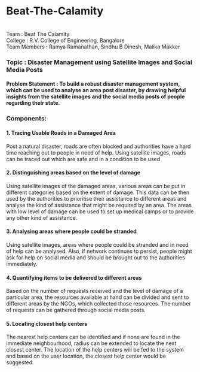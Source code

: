 # Beat-The-Calamity
</br>
Team : Beat The Calamity <br/>
College : R.V. College of Engineering, Bangalore <br/>
Team Members : Ramya Ramanathan, Sindhu B Dinesh, Malika Makker <br/>

### Topic : Disaster Management using Satellite Images and Social Media Posts

#### Problem Statement : To build a robust disaster management system, which can be used to analyse an area post disaster, by drawing helpful insights from the satellite images and the social media posts of people regarding their state.

### Components:
#### 1. Tracing Usable Roads in a Damaged Area
Post a natural disaster, roads are often blocked and authorities have a hard time reaching out to people in need of help. Using satellite images, roads can be traced out which are safe and in a condition to be used

#### 2. Distinguishing areas based on the level of damage
Using satellite images of the damaged areas, various areas can be put in different categories based on the extent of damage. This data can be then used by the authorities to prioritise their assistance to different areas and analyse the kind of assistance that might be required by an area. The areas with low level of damage can be used to set up medical camps or to provide any other kind of assistance.

#### 3.  Analysing areas where people could be stranded
Using satellite images, areas where people could be stranded and in need of help can be analysed. Also, if network continues to persist, people   might ask for help on social media and should be brought out to the authorities immediately.   

#### 4.  Quantifying items to be delivered to different areas
Based on the number of requests received and the level of damage of a particular area, the resources available at hand can be divided and sent to different areas by the NGOs, which collected those resources. The number of requests can be gathered through social media posts.

#### 5.  Locating closest help centers
The nearest help centers can be identified and if none are found in the immediate neighbourhood, radius can be extended to locate the next closest center. The location of the help centers will be fed to the system and based on the user location, the closest help center would be suggested.


 

